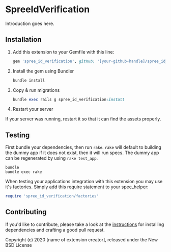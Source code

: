 # SpreeIdVerification

Introduction goes here.

## Installation

1. Add this extension to your Gemfile with this line:

    ```ruby
    gem 'spree_id_verification', github: '[your-github-handle]/spree_id_verification'
    ```

2. Install the gem using Bundler

    ```ruby
    bundle install
    ```

3. Copy & run migrations

    ```ruby
    bundle exec rails g spree_id_verification:install
    ```

4. Restart your server

  If your server was running, restart it so that it can find the assets properly.

## Testing

First bundle your dependencies, then run `rake`. `rake` will default to building the dummy app if it does not exist, then it will run specs. The dummy app can be regenerated by using `rake test_app`.

```shell
bundle
bundle exec rake
```

When testing your applications integration with this extension you may use it's factories.
Simply add this require statement to your spec_helper:

```ruby
require 'spree_id_verification/factories'
```

## Contributing

If you'd like to contribute, please take a look at the
[instructions](CONTRIBUTING.md) for installing dependencies and crafting a good
pull request.

Copyright (c) 2020 [name of extension creator], released under the New BSD License
